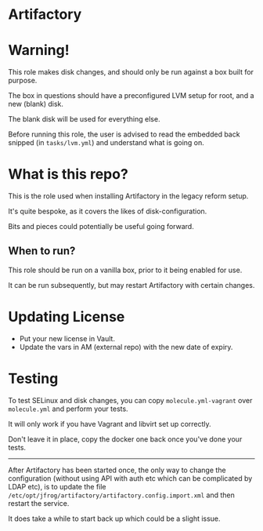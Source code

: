 Artifactory
===========

Warning!
========

This role makes disk changes, and should only be run against a box built for purpose.

The box in questions should have a preconfigured LVM setup for root, and a new (blank) disk.

The blank disk will be used for everything else.

Before running this role, the user is advised to read the embedded back snipped (in `tasks/lvm.yml`) and understand what is going on.

What is this repo?
==================

This is the role used when installing Artifactory in the legacy reform setup.

It's quite bespoke, as it covers the likes of disk-configuration.

Bits and pieces could potentially be useful going forward.

When to run?
------------

This role should be run on a vanilla box, prior to it being enabled for use.

It can be run subsequently, but may restart Artifactory with certain changes.

Updating License
================

* Put your new license in Vault.
* Update the vars in AM (external repo) with the new date of expiry.

Testing
=======

To test SELinux and disk changes, you can copy `molecule.yml-vagrant` over `molecule.yml` and perform your tests.

It will only work if you have Vagrant and libvirt set up correctly.

Don't leave it in place, copy the docker one back once you've done your tests.

----

After Artifactory has been started once, the only way to change the configuration (without using API with auth etc which can be complicated by LDAP etc), is to update the file `/etc/opt/jfrog/artifactory/artifactory.config.import.xml` and then restart the service.

It does take a while to start back up which could be a slight issue.
